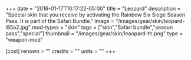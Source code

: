 +++
date = "2016-01-17T10:17:22-05:00"
title = "Leopard"
description = "Special skin that you receive by activating the Rainbow Six Siege Season Pass. It is part of the Safari Bundle."
image = "/images/gear/skin/leopard-l85a2.jpg"
mod-types = "skin"
tags = ["skin","Safari bundle","season pass","special"]
thumbnail = "/images/gear/skin/leaopard-th.png"
type = "weapon-mod"

[cost]
  renown = ""
  credits = ""
  units = ""
+++
